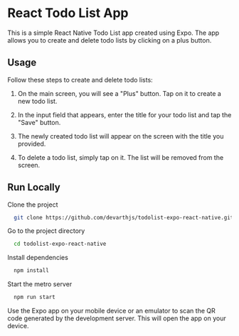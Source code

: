 # React Todo List App

This is a simple React Native Todo List app created using Expo. The app allows you to create and delete todo lists by clicking on a plus button.

## Usage
Follow these steps to create and delete todo lists:
1. On the main screen, you will see a "Plus" button. Tap on it to create a new todo list.

2. In the input field that appears, enter the title for your todo list and tap the "Save" button.

3. The newly created todo list will appear on the screen with the title you provided.

4. To delete a todo list, simply tap on it. The list will be removed from the screen.
## Run Locally

Clone the project

```bash
  git clone https://github.com/devarthjs/todolist-expo-react-native.git
```

Go to the project directory

```bash
  cd todolist-expo-react-native
```

Install dependencies

```bash
  npm install
```

Start the metro server

```bash
  npm run start
```

Use the Expo app on your mobile device or an emulator to scan the QR code generated by the development server. This will open the app on your device.

